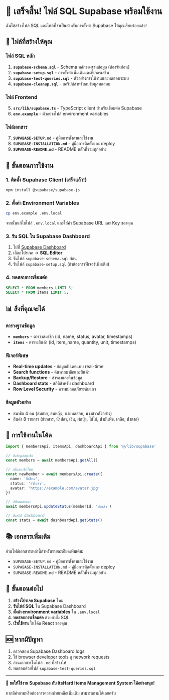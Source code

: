 # 🎉 เสร็จสิ้น! ไฟล์ SQL Supabase พร้อมใช้งาน

ฉันได้สร้างไฟล์ SQL และไฟล์ที่จำเป็นสำหรับการตั้งค่า Supabase ให้คุณเรียบร้อยแล้ว!

## 📁 ไฟล์ที่สร้างให้คุณ

### ไฟล์ SQL หลัก
1. **`supabase-schema.sql`** - Schema หลักของฐานข้อมูล (ต้องรันก่อน)
2. **`supabase-setup.sql`** - การตั้งค่าเพิ่มเติมและฟีเจอร์เสริม
3. **`supabase-test-queries.sql`** - ตัวอย่างการใช้งานและทดสอบระบบ
4. **`supabase-cleanup.sql`** - สคริปต์สำหรับลบข้อมูลทดสอบ

### ไฟล์ Frontend
5. **`src/lib/supabase.ts`** - TypeScript client สำหรับเชื่อมต่อ Supabase
6. **`env.example`** - ตัวอย่างไฟล์ environment variables

### ไฟล์เอกสาร
7. **`SUPABASE-SETUP.md`** - คู่มือการตั้งค่าและใช้งาน
8. **`SUPABASE-INSTALLATION.md`** - คู่มือการติดตั้งและ deploy
9. **`SUPABASE-README.md`** - README หลักที่รวมทุกอย่าง

## 🚀 ขั้นตอนการใช้งาน

### 1. ติดตั้ง Supabase Client (เสร็จแล้ว!)
```bash
npm install @supabase/supabase-js
```

### 2. ตั้งค่า Environment Variables
```bash
cp env.example .env.local
```
จากนั้นแก้ไขไฟล์ `.env.local` และใส่ค่า Supabase URL และ Key ของคุณ

### 3. รัน SQL ใน Supabase Dashboard
1. ไปที่ [Supabase Dashboard](https://supabase.com/dashboard)
2. เลือกโปรเจค → **SQL Editor**
3. รันไฟล์ `supabase-schema.sql` ก่อน
4. รันไฟล์ `supabase-setup.sql` (ถ้าต้องการฟีเจอร์เพิ่มเติม)

### 4. ทดสอบการเชื่อมต่อ
```sql
SELECT * FROM members LIMIT 5;
SELECT * FROM items LIMIT 5;
```

## 📊 สิ่งที่คุณจะได้

### ตารางฐานข้อมูล
- **`members`** - ตารางสมาชิก (id, name, status, avatar, timestamps)
- **`items`** - ตารางสินค้า (id, item_name, quantity, unit, timestamps)

### ฟีเจอร์พิเศษ
- **Real-time updates** - ข้อมูลอัปเดตแบบ real-time
- **Search functions** - ค้นหาสมาชิกและสินค้า
- **Backup/Restore** - สำรองและคืนข้อมูล
- **Dashboard stats** - สถิติสำหรับ dashboard
- **Row Level Security** - ความปลอดภัยระดับแถว

### ข้อมูลตัวอย่าง
- สมาชิก 4 คน (สมชาย, สมหญิง, นายทดสอบ, นางสาวตัวอย่าง)
- สินค้า 8 รายการ (ข้าวสาร, น้ำปลา, เงิน, ผักบุ้ง, ไข่ไก่, น้ำมันพืช, เกลือ, น้ำตาล)

## 🔧 การใช้งานในโค้ด

```typescript
import { membersApi, itemsApi, dashboardApi } from '@/lib/supabase'

// ดึงข้อมูลสมาชิก
const members = await membersApi.getAll()

// เพิ่มสมาชิกใหม่
const newMember = await membersApi.create({
  name: 'ชื่อใหม่',
  status: 'ยังไม่ส่ง',
  avatar: 'https://example.com/avatar.jpg'
})

// อัปเดตสถานะ
await membersApi.updateStatus(memberId, 'ส่งแล้ว')

// ดึงสถิติ dashboard
const stats = await dashboardApi.getStats()
```

## 📚 เอกสารเพิ่มเติม

อ่านไฟล์เอกสารเหล่านี้สำหรับรายละเอียดเพิ่มเติม:
- `SUPABASE-SETUP.md` - คู่มือการตั้งค่าและใช้งาน
- `SUPABASE-INSTALLATION.md` - คู่มือการติดตั้งและ deploy
- `SUPABASE-README.md` - README หลักที่รวมทุกอย่าง

## 🎯 ขั้นตอนต่อไป

1. **สร้างโปรเจค Supabase** ใหม่
2. **รันไฟล์ SQL** ใน Supabase Dashboard
3. **ตั้งค่า environment variables** ใน `.env.local`
4. **ทดสอบการเชื่อมต่อ** ด้วยคำสั่ง SQL
5. **เริ่มใช้งาน** ในโค้ด React ของคุณ

## 🆘 หากมีปัญหา

1. ตรวจสอบ Supabase Dashboard logs
2. ใช้ browser developer tools ดู network requests
3. อ่านเอกสารในไฟล์ `.md` ที่สร้างให้
4. ทดสอบด้วยไฟล์ `supabase-test-queries.sql`

---

**🎉 ขอให้ใช้งาน Supabase กับ ItsHard Items Management System ได้อย่างสนุก!**

หากมีคำถามหรือต้องการความช่วยเหลือเพิ่มเติม สามารถถามได้เลยครับ
